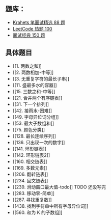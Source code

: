 ## 题库：
* [Krahets 笔面试精选 88 题](https://leetcode.cn/studyplan/selected-coding-interview/)
* [LeetCode 热题 100](https://leetcode.cn/studyplan/top-100-liked/)
* [面试经典 150 题](https://leetcode.cn/studyplan/top-interview-150/) 

## 具体题目

* [[1. 两数之和]]
* [[2. 两数相加-中等]]
* [[3. 无重复字符的最长子串]]
* [[11. 盛最多水的容器]]
* [[15. 三数之和-中等]]
* [[21. 合并两个有序链表]]
* [[31. 下一个排列]]
* [[42. 接雨水-困难]]
* [[49. 字母异位词分组]]
* [[53. 最大子数组和]]
* [[75. 颜色分类]]
* [[128. 最长连续序列]]
* [[136. 只出现一次的数字]]
* [[141. 环形链表]]
* [[142. 环形链表2]]
* [[160. 相交链表]]
* [[169. 多数元素]]
* [[206. 翻转链表]]
* [[234. 回文链表]]
* [[239. 滑动窗口最大值-todo]]  TODO 还没写完
* [[283. 移动零-简单]]
* [[287. 寻找重复数]]
* [[438. 找到字符串中所有字母异位词]]
* [[560. 和为 K 的子数组]]


